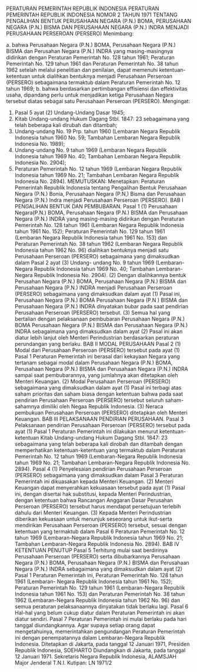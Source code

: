  PERATURAN PEMERINTAH REPUBLIK INDONESIA PERATURAN PEMERINTAH REPUBLIK INDONESIA NOMOR 2 TAHUN 1971 TENTANG PENGALIHAN BENTUK PERUSAHAAN NEGARA (P.N.) BOMA, PERUSAHAAN NEGARA (P.N.) BISMA DAN PERUSAHAAN NEGARA (P.N.) INDRA MENJADI PERUSAHAAN PERSEROAN (PERSERO)
Menimbang:

a. bahwa Perusahaan Negara (P.N.) BOMA, Perusahaan Negara (P.N.) BISMA dan Perusahan Negara (P.N.) INDRA yang masing-masingnya didirikan dengan Peraturan Pemerintah No. 128 tahun 1961; Peraturan Pemerintah No. 129 tahun 1961 dan Peraturan Pemerintah No. 38 tahun 1962 setelah melalui penelitian dan penilaian, dapat memenuhi ketentuan-ketentuan untuk dialihkan bentuknya menjadi Perusahaan Perseroan (PERSERO) sebagaimana termaktub dalam Peraturan Pemerintah No. 12 tahun 1969;
b. bahwa berdasarkan pertimbangan effisiensi dan effektivitas usaha, dipandang perlu untuk menjadikan ketiga Perusahaan Negara tersebut diatas sebagai satu Perusahaan Perseroan (PERSERO).
Mengingat:

1. Pasal 5 ayat (2) Undang-Undang Dasar 1945;
2. Kitab Undang-undang Hukum Dagang Stbl. 1847: 23 sebagaimana yang telah beberapa kali dirubah dan ditambah;
3. Undang-undang No. 19 Prp. tahun 1960 (Lembaran Negara Republik Indonesia tahun 1960 No. 59; Tambahan Lembaran Negara Republik Indonesia No. 1989);
4. Undang-undang No. 9 tahun 1969 (Lembaran Negara Republik Indonesia tahun 1969 No. 40; Tambahan Lembaran Negara Republik Indonesia No. 2904);
5. Peraturan Pemerintah No. 12 tahun 1969 (Lembaran Negara Republik Indonesia tahun 1969 No. 21; Tambahan Lembaran Negara Republik Indonesia No. 2894).
MEMUTUSKAN:
 Menetapkan: Peraturan Pemerintah Republik Indonesia tentang Pengalihan Bentuk Perusahaan Negara (P.N.) Bonia, Perusahaan Negara (P.N,) Bisma dan Perusahaan Negara (P.N.) Indra menjadi Perusahaan Perseroan (PERSERO). BAB I PENGALIHAN BENTUK DAN PEMBUBARAN.
Pasal 1
(1) Perusahaan Negara(P.N.) BOMA, Perusahaan Negara (P.N.) BISMA dan Perusahaan Negara (P.N.) INDRA yang masing-masing didirikan dengan Peraturan Pemerintah No. 128 tahun 1961 (Lembaran Negara Republik Indonesia tahun 1961 No. 152); Peraturan Pemerintah No. 129 tahun 1961 (Lembaran Negara Republik Indonesia tahun 1961 No. 153) dan Peraturan Pemerintah No. 38 tahun 1962 (Lembaran Negara Republik Indonesia tahun 1962 No. 96) dialihkan bentuknya menjadi satu Perusahaan Perseroan (PERSERO) sebagaimana yang dimaksudkan dalam Pasal 2 ayat (3) Undang- undang No. 9 tahun 1969 (Lembaran-Negara Republik Indonesia tahun 1969 No. 40; Tambahan Lembaran-Negara Republik Indonesia No. 2904).
(2) Dengan dialihkannya bentuk Perusahan Negara (P.N.) BOMA, Perusahaan Negara (P.N.) BISMA dan Perusahaan Negara (P.N.) INDRA menjadi Perusahaan Perseroan (PERSERO) sebagaimana yang dimaksudkan dalam ayat (1) Pasal ini, Perusahaan Negara (P.N.) BOMA Perusahaan Negara (P.N ) BISMA dan Perusahaan Negara (P.N.) INDRA dinyatakan bubar pada saat pendirian Perusahaan Perseroan (PERSERO) tersebut.
(3) Semua hal yang bertalian dengan pelaksanaan pembubaran Perusahaan Negara (P.N.) BOMA Perusahaan Negara (P.N.) BISMA dan Perusahaan Negara (P.N.) INDRA sebagaimana yang dimaksudkan dalam ayat (2) Pasal ini akan diatur lebih lanjut oleh Menteri Perindustrian berdasarkan peraturan perundangan yang berlaku.
BAB II MODAL PERUSAHAAN
Pasal 2
(1) Modal dari Perusahaan Perseroan (PERSERO) tersebut pada ayat (1) Pasal 1 Peraturan Pemerintah ini berasal dari kekayaan Negara yang tertanam sebagai modal dalam Perusahaan Negara (P.N.) BOMA, Perusahaan Negara (P.N.) BISMA dan Perusahaan Negara (P.N.) INDRA sampai saat pembubarannya, yang jumlahnya akan ditetapkan oleh Menteri Keuangan.
(2) Modal Perusahaan Perseroan (PERSERO) sebagaimana yang dimaksudkan dalam ayat (1) Pasal ini terbagi atas saham prioritas dan saham biasa dengan ketentuan bahwa pada saat pendirian Perusahaan Perseroan (PERSERO) tersebut seluruh saham-sahamnya dimiliki oleh Negaa Republik Indonesia.
(3) Neraca pembukuan Perusahaan Perseroan (PERSERO) ditetapkan oleh Menteri Keuangan.
BAB III PELAKSANAAN PENDIRIAN PERUSAHAAN.
Pasal 3
Pelaksanaan pendirian Perusahaan Perseroan (PERSERO) tersebut pada ayat (1) Pasal 1 Peraturan Pemerintah ini dilakukan menurut ketentuan-ketentuan Kitab Undang-undang Hukum Dagang Stbl. 1847: 23 sebagaimana yang telah beberapa kali dirobah dan ditambah dengan memperhatikan ketentuan-ketentuan yang termaktub dalam Peraturan Pemerintah No. 12 tahun 1969 (Lembaran-Negara Republik Indonesia tahun 1969 No. 21; Tambahan Lembaran-Negara Republik Indonesia No. 2894). Pasal 4 (1) Penyelesaian pendirian Perusahaan Perseroan (PERSERO) sebagaimana yang dimaksudkan dalam Pasal 3 Peraturan Pemerintah ini dikuasakan kepada Menteri Keuangan.
(2) Menteri Keuangan dapat menyerahkan kekuasaan tersebut pada ayat (1) Pasal ini, dengan disertai hak substitusi, kepada Menteri Perindustrian, dengan ketentuan bahwa Rancangan Anggaran Dasar Perusahan Perseroan (PERSERO) tersebut harus mendapat persetujuan terlebih dahulu dari Menteri Keuangan.
(3) Kepada Menteri Perindustrian diberikan kekuasaan untuk menunjuk seseorang untuk ikut-serta mendirikan Perusahaan Perseroan (PERSERO) tersebut, sesuai dengan ketentuan yang termaktub dalam Pasal 6 Peraturan Pemerintah No. 12 tahun 1969 (Lembaran-Negara Republik Indonesia tahun 1969 No. 21; Tambahan Lembaran-Negara Republik Indonesia No. 2894).
BAB IV KETENTUAN PENUTUP
Pasal 5
Terhitung mulai saat berdirinya Perusahaan Perseroan (PERSERO) serta dibubarkannya Perusahaan Negara (P.N.) BOMA, Perusahaan Negara (P.N.) BISMA dan Perusahaan Negara (P.N.) INDRA sebagaimana yang dimaksudkan dalam ayat (2) Pasal 1 Peraturan Pemerintah ini, Peraturan Pemerintah No. 128 tahun 1961 (Lembaran- Negara Republik Indonesia tahun 1961 No. 152); Peraturan Pemerintah No. 129 tahun 1961 (Lembaran-Negara Republik Indonesia tahun 1961 No. 153) dan Peraturan Pemerintah No. 38 tahun 1962 (Lembaran-Negara Republik Indonesia tahun 1962 No. 96) dan semua peraturan pelaksanaannya dinyatakan tidak berlaku lagi. Pasal 6 Hal-hal yang belum cukup diatur dalam Peraturan Pemerintah ini akan diatur sendiri. Pasal 7 Peraturan Pemerintah ini mulai berlaku pada hari tanggal diundangkannya. Agar supaya setiap orang dapat mengetahuinya, memerintahkan pengundangan Peraturan Pemerintah ini dengan penempatannya dalam Lembaran-Negara Republik Indonesia. Ditetapkan di Jakarta, pada tanggal 12 Januari 1971, Presiden Republik Indonesia, SOEHARTO Diundangkan di Jakarta, pada tanggal 12 Januari 1971. Sekretaris Negara Republik Indonesia, ALAMSJAH Major Jenderal T.N.I. Kutipan: LN 1971/2